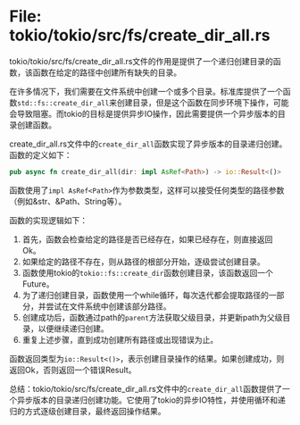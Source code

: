 # File: tokio/tokio/src/fs/create_dir_all.rs

tokio/tokio/src/fs/create_dir_all.rs文件的作用是提供了一个递归创建目录的函数，该函数在给定的路径中创建所有缺失的目录。

在许多情况下，我们需要在文件系统中创建一个或多个目录。标准库提供了一个函数`std::fs::create_dir_all`来创建目录，但是这个函数在同步环境下操作，可能会导致阻塞。而tokio的目标是提供异步IO操作，因此需要提供一个异步版本的目录创建函数。

create_dir_all.rs文件中的`create_dir_all`函数实现了异步版本的目录递归创建。函数的定义如下：

```rust
pub async fn create_dir_all(dir: impl AsRef<Path>) -> io::Result<()>
```

函数使用了`impl AsRef<Path>`作为参数类型，这样可以接受任何类型的路径参数（例如&str、&Path、String等）。

函数的实现逻辑如下：

1. 首先，函数会检查给定的路径是否已经存在，如果已经存在，则直接返回Ok。
2. 如果给定的路径不存在，则从路径的根部分开始，逐级尝试创建目录。
3. 函数使用tokio的`tokio::fs::create_dir`函数创建目录，该函数返回一个Future。
4. 为了递归创建目录，函数使用一个while循环，每次迭代都会提取路径的一部分，并尝试在文件系统中创建该部分路径。
5. 创建成功后，函数通过path的`parent`方法获取父级目录，并更新path为父级目录，以便继续递归创建。
6. 重复上述步骤，直到成功创建所有路径或出现错误为止。

函数返回类型为`io::Result<()>`，表示创建目录操作的结果。如果创建成功，则返回Ok，否则返回一个错误Result。

总结：tokio/tokio/src/fs/create_dir_all.rs文件中的`create_dir_all`函数提供了一个异步版本的目录递归创建功能。它使用了tokio的异步IO特性，并使用循环和递归的方式逐级创建目录，最终返回操作结果。

